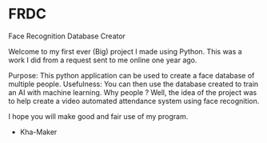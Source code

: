 # FRDC
Face Recognition Database Creator

Welcome to my first ever (Big) project I made using Python.
This was a work I did from a request sent to me online one year ago.

Purpose: This python application can be used to create a face database of multiple people.
Usefulness: You can then use the database created to train an AI with machine learning.
Why people ?
Well, the idea of the project was to help create a video automated attendance system using face recognition.

I hope you will make good and fair use of my program.

- Kha-Maker
